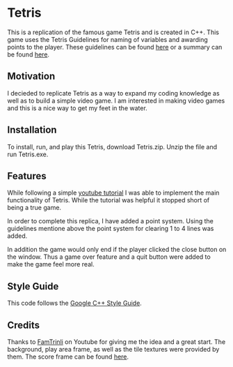 # Tetris
 This is a replication of the famous game Tetris and is created in C++. This
game uses the Tetris Guidelines for naming of variables and awarding points to 
the player. These guidelines can be found 
 [here](https://www.dropbox.com/s/g55gwls0h2muqzn/tetris%20guideline%20docs%202009.zip?dl=0)
or a summary can be found [here](https://tetris.fandom.com/wiki/Tetris_Guideline).

## Motivation
I decieded to replicate Tetris as a way to expand my coding knowledge as well as
to build a simple video game. I am interested in making video games and this is
a nice way to get my feet in the water.

## Installation
To install, run, and play this Tetris, download Tetris.zip. Unzip the file and run Tetris.exe. 

## Features
While following a simple [youtube tutorial](https://www.youtube.com/watch?v=zH_omFPqMO4)
I was able to implement the main functionality of Tetris. While the tutorial was
helpful it stopped short of being a true game. 

In order to complete this replica,
I have added a point system. Using the guidelines mentione above the point system 
for clearing 1 to 4 lines was added. 

In addition the game would only end if the
player clicked the close button on the window. Thus a game over feature and a
quit button were added to make the game feel more real.

## Style Guide
This code follows the [Google C++ Style Guide](https://google.github.io/styleguide/cppguide.html).


## Credits
Thanks to [FamTrinli](https://www.youtube.com/channel/UCC7qpnId5RIQruKDJOt2exw)
on Youtube for giving me the idea and a great start. The background, play area
frame, as well as the tile textures were provided by them. The score frame can be 
found [here](https://www.olo-7.top/ProductDetail.aspx?iid=54642344&pr=23.99).


